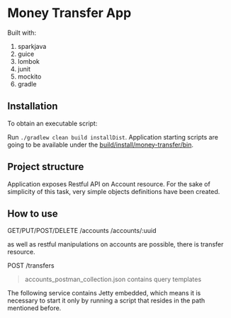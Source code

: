  # Money Transfer App
 
 Built with:
 1. sparkjava
 2. guice
 3. lombok
 4. junit
 5. mockito
 6. gradle
 
 ## Installation
 
 To obtain an executable script:
 
 Run `./gradlew clean build installDist`. 
 Application starting 
 scripts are going to be available under the [build/install/money-transfer/bin](build/install/money-transfer/bin).
 
 ## Project structure
 
 Application exposes Restful API on Account resource.
 For the sake of simplicity of this task, very simple objects definitions have been created.
 
 
 ## How to use
 
 GET/PUT/POST/DELETE
 /accounts
 /accounts/:uuid
 
 as well as restful manipulations on accounts are possible, there is transfer resource.
 
 POST
 /transfers
 
 > accounts_postman_collection.json contains query templates
 
 The following service contains Jetty embedded, which means it is necessary to start it only by 
 running a script that resides in the path mentioned before.
 
